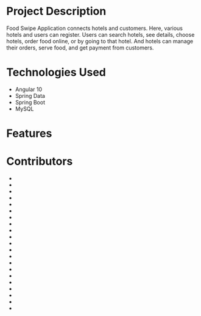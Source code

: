 # Project Description
Food Swipe Application connects hotels and customers. Here, various hotels and users can register. Users can search hotels, see details, choose hotels, order food online, or by going to that hotel. And hotels can manage their orders, serve food, and get payment from customers.

# Technologies Used
-  Angular 10
-  Spring Data 
-  Spring Boot 
-  MySQL


# Features



# Contributors
-
-
-
-
-
-
-
-
-
-
-
-
-
-
-
-
-
-
-
-
-
